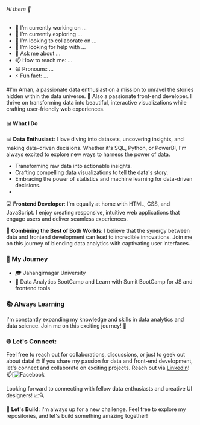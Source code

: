 ###### Hi there 👋

- 🔭 I’m currently working on ...
- 🌱 I’m currently exploring ...
- 👯 I’m looking to collaborate on ...
- 🤔 I’m looking for help with ...
- 💬 Ask me about ...
- 📫 How to reach me: ...
- 😄 Pronouns: ...
- ⚡ Fun fact: ...

#I'm Aman, a passionate data enthusiast on a mission to unravel the stories hidden within the data universe. 🌌 
Also a passionate front-end developer. I thrive on transforming data into beautiful, interactive visualizations while crafting user-friendly web experiences.

#### 📊 What I Do
📊 **Data Enthusiast**: I love diving into datasets, uncovering insights, and making data-driven decisions. Whether it's SQL, Python, or PowerBI, I'm always excited to explore new ways to harness the power of data.
- Transforming raw data into actionable insights.
- Crafting compelling data visualizations to tell the data's story.
- Embracing the power of statistics and machine learning for data-driven decisions.
- 
💻 **Frontend Developer**: I'm equally at home with HTML, CSS, and JavaScript. I enjoy creating responsive, intuitive web applications that engage users and deliver seamless experiences. 

🌟 **Combining the Best of Both Worlds**: I believe that the synergy between data and frontend development can lead to incredible innovations. Join me on this journey of blending data analytics with captivating user interfaces.

### 🌟 My Journey
- 🎓 Jahangirnagar University 
- 🚀 Data Analytics BootCamp and Learn with Sumit BootCamp for JS and frontend tools

### 📚 Always Learning
I'm constantly expanding my knowledge and skills in data analytics and data science. Join me on this exciting journey! 🚀

### 🌐 **Let's Connect**: 
Feel free to reach out for collaborations, discussions, or just to geek out about data! 🤓
If you share my passion for data and front-end development, let's connect and collaborate on exciting projects. Reach out via [LinkedIn](https://www.linkedin.com/in/md-aman-ullah-khan-770100142/)!
📫[![Facebook](https://www.facebook.com/ImShawon07)

Looking forward to connecting with fellow data enthusiasts and creative UI designers! 📈🔍

 🚀 **Let's Build**: I'm always up for a new challenge. Feel free to explore my repositories, and let's build something amazing together!





